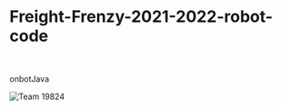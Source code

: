 # Freight-Frenzy-2021-2022-robot-code
<br />

onbotJava

![Team 19824](https://user-images.githubusercontent.com/104532860/165865301-ef542f01-9934-4417-aa00-68f0e0ebbb99.gif)
